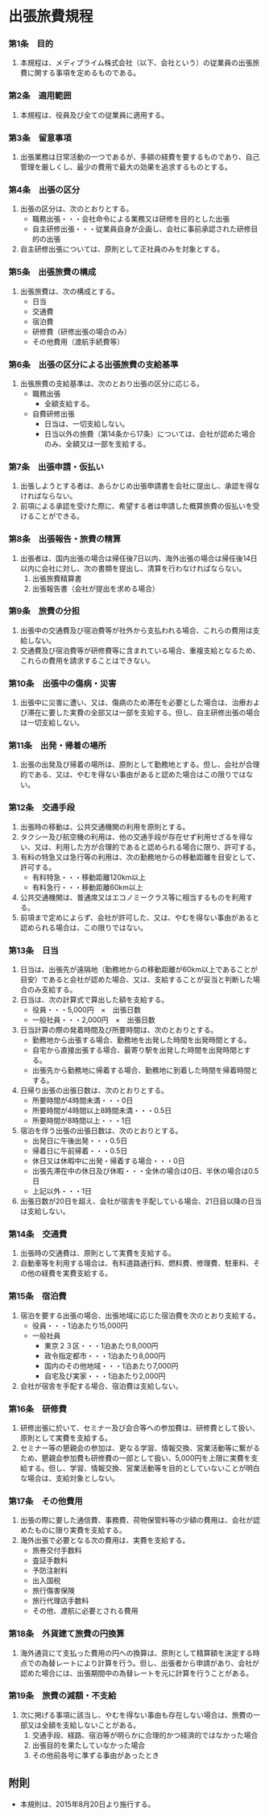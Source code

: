 # 出張旅費規程

### 第1条　目的

1. 本規程は、メディプライム株式会社（以下、会社という）の従業員の出張旅費に関する事項を定めるものである。　　

### 第2条　適用範囲

1. 本規程は、役員及び全ての従業員に適用する。　　

### 第3条　留意事項

1. 出張業務は日常活動の一つであるが、多額の経費を要するものであり、自己管理を厳しくし、最少の費用で最大の効果を追求するものとする。　　

### 第4条　出張の区分

1. 出張の区分は、次のとおりとする。  
	- 職務出張・・・会社命令による業務又は研修を目的とした出張  
	- 自主研修出張・・・従業員自身が企画し、会社に事前承認された研修目的の出張  
2. 自主研修出張については、原則として正社員のみを対象とする。  

### 第5条　出張旅費の構成

1. 出張旅費は、次の構成とする。  
	- 日当  
	- 交通費  
	- 宿泊費  
	- 研修費（研修出張の場合のみ）  
	- その他費用（渡航手続費等）  

### 第6条　出張の区分による出張旅費の支給基準

1. 出張旅費の支給基準は、次のとおり出張の区分に応じる。  
	- 職務出張  
		- 全額支給する。  
	- 自費研修出張  
		- 日当は、一切支給しない。  
		- 日当以外の旅費（第14条から17条）については、会社が認めた場合のみ、全額又は一部を支給する。  

### 第7条　出張申請・仮払い

1. 出張しようとする者は、あらかじめ出張申請書を会社に提出し、承認を得なければならない。  
2. 前項による承認を受けた際に、希望する者は申請した概算旅費の仮払いを受けることができる。  

### 第8条　出張報告・旅費の精算

1. 出張者は、国内出張の場合は帰任後7日以内、海外出張の場合は帰任後14日以内に会社に対し、次の書類を提出し、清算を行わなければならない。  
	1. 出張旅費精算書  
	2. 出張報告書（会社が提出を求める場合）  

### 第9条　旅費の分担

1. 出張中の交通費及び宿泊費等が社外から支払われる場合、これらの費用は支給しない。  
2. 交通費及び宿泊費等が研修費等に含まれている場合、重複支給となるため、これらの費用を請求することはできない。   

### 第10条　出張中の傷病・災害

1. 出張中に災害に遭い、又は、傷病のため滞在を必要とした場合は、治療および滞在に要した実費の全部又は一部を支給する。但し、自主研修出張の場合は一切支給しない。  

### 第11条　出発・帰着の場所

1. 出張の出発及び帰着の場所は、原則として勤務地とする。但し、会社が合理的である、又は、やむを得ない事由があると認めた場合はこの限りではない。  

### 第12条　交通手段

1. 出張時の移動は、公共交通機関の利用を原則とする。  
2. タクシー及び航空機の利用は、他の交通手段が存在せず利用せざるを得ない、又は、利用した方が合理的であると認められる場合に限り、許可する。  
3. 有料の特急又は急行等の利用は、次の勤務地からの移動距離を目安として、許可する。  
	- 有料特急・・・移動距離120km以上  
	- 有料急行・・・移動距離60km以上  
4. 公共交通機関は、普通席又はエコノミークラス等に相当するものを利用する。  
5. 前項まで定めによらず、会社が許可した、又は、やむを得ない事由があると認められる場合は、この限りではない。  

### 第13条　日当

1. 日当は、出張先が遠隔地（勤務地からの移動距離が60km以上であることが目安）であると会社が認めた場合、又は、支給することが妥当と判断した場合のみ支給する。  
2. 日当は、次の計算式で算出した額を支給する。  
	- 役員・・・5,000円　×　出張日数  
	- 一般社員・・・2,000円　×　出張日数  
3. 日当計算の際の発着時間及び所要時間は、次のとおりとする。  
	- 勤務地から出張する場合、勤務地を出発した時間を出発時間とする。  
	- 自宅から直接出張する場合、最寄り駅を出発した時間を出発時間とする。  
	- 出張先から勤務地に帰着する場合、勤務地に到着した時間を帰着時間とする。  
4. 日帰り出張の出張日数は、次のとおりとする。  
	- 所要時間が4時間未満・・・0日  
	- 所要時間が4時間以上8時間未満・・・0.5日  
	- 所要時間が8時間以上・・・1日  
5. 宿泊を伴う出張の出張日数は、次のとおりとする。  
	- 出発日に午後出発・・・0.5日　　
	- 帰着日に午前帰着・・・0.5日　　
	- 休日又は休暇中に出発・帰着する場合・・・0日　　
	- 出張先滞在中の休日及び休暇・・・全休の場合は0日、半休の場合は0.5日　　
	- 上記以外・・・1日　　
6. 出張日数が20日を超え、会社が宿舎を手配している場合、21日目以降の日当は支給しない。　　

### 第14条　交通費

1. 出張時の交通費は、原則として実費を支給する。  
2. 自動車等を利用する場合は、有料道路通行料、燃料費、修理費、駐車料、その他の経費を実費支給する。  

### 第15条　宿泊費

1. 宿泊を要する出張の場合、出張地域に応じた宿泊費を次のとおり支給する。  
	- 役員・・・1泊あたり15,000円  
	- 一般社員  
		- 東京２３区・・・1泊あたり8,000円  
		- 政令指定都市・・・1泊あたり8,000円  
		- 国内のその他地域・・・1泊あたり7,000円  
		- 自宅及び実家・・・1泊あたり2,000円  
2. 会社が宿舎を手配する場合、宿泊費は支給しない。  

### 第16条　研修費

1. 研修出張に於いて、セミナー及び会合等への参加費は、研修費として扱い、原則として実費を支給する。  
2. セミナー等の懇親会の参加は、更なる学習、情報交換、営業活動等に繋がるため、懇親会参加費も研修費の一部として扱い、5,000円を上限に実費を支給する。但し、学習、情報交換、営業活動等を目的としていないことが明白な場合は、支給対象としない。  

### 第17条　その他費用

1. 出張の際に要した通信費、事務費、荷物保管料等の少額の費用は、会社が認めたものに限り実費を支給する。  
2. 海外出張で必要となる次の費用は、実費を支給する。  
	- 旅券交付手数料  
	- 査証手数料  
	- 予防注射料  
	- 出入国税  
	- 旅行傷害保険  
	- 旅行代理店手数料  
	- その他、渡航に必要とされる費用  

### 第18条　外貨建て旅費の円換算

1. 海外通貨にて支払った費用の円への換算は、原則として精算額を決定する時点での為替レートにより計算を行う。但し、出張者から申請があり、会社が認めた場合には、出張期間中の為替レートを元に計算を行うことがある。  

### 第19条　旅費の減額・不支給

1. 次に掲げる事項に該当し、やむを得ない事由も存在しない場合は、旅費の一部又は全額を支給しないことがある。  
	1. 交通手段、経路、宿泊等が明らかに合理的かつ経済的ではなかった場合  
	2. 出張目的を果たしていなかった場合  
	3. その他前各号に準ずる事由があったとき  

## 附則
- 本規則は、2015年8月20日より施行する。　　
